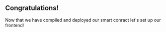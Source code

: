 ## Congratulations!

Now that we have compiled and deployed our smart conract let's set up our frontend!
